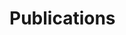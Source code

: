 # Publications

<object style="width:650px;height:800px;" type="text/html"
	data="http://hal.archives-ouvertes.fr/Public/afficheRequetePubli.php?auteur_exp=Jean-Matthieu,Etancelin&CB_auteur=oui&CB_titre=oui&CB_article=oui&langue=Francais&tri_exp=typdoc&tri_exp2=annee_publi&tri_exp3=date_publi&ordre_aff=TA&Fen=Aff&css=http://jmetancelin.free.fr/myhal.css"></object>
